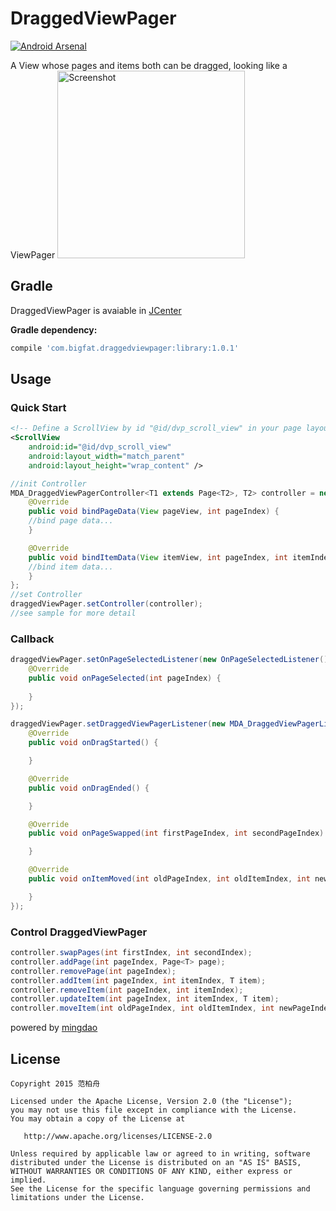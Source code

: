 # DraggedViewPager
[![Android Arsenal](https://img.shields.io/badge/Android%20Arsenal-DraggedViewPager-green.svg?style=flat)](https://android-arsenal.com/details/1/2164)

A View whose pages and items both can be dragged, looking like a ViewPager
<img src="https://github.com/yueban/DraggedViewPager/raw/master/DraggedViewPager.gif" width="300" alt="Screenshot"/>

## Gradle
DraggedViewPager is avaiable in [JCenter](https://bintray.com/bintray/jcenter?filterByPkgName=DraggedViewPager)

**Gradle dependency:**
```gradle
compile 'com.bigfat.draggedviewpager:library:1.0.1'
```

## Usage
###  Quick Start
```xml
<!-- Define a ScrollView by id "@id/dvp_scroll_view" in your page layout -->
<ScrollView
    android:id="@id/dvp_scroll_view"
    android:layout_width="match_parent"
    android:layout_height="wrap_content" />
```

``` java
//init Controller
MDA_DraggedViewPagerController<T1 extends Page<T2>, T2> controller = new MDA_DraggedViewPagerController<>(List<T1> data,int pageLayoutRes, int itemLayoutRes) {
    @Override
    public void bindPageData(View pageView, int pageIndex) {
    //bind page data...
    }

    @Override
    public void bindItemData(View itemView, int pageIndex, int itemIndex) {
    //bind item data...
    }
};
//set Controller
draggedViewPager.setController(controller);
//see sample for more detail
```

### Callback
``` java
draggedViewPager.setOnPageSelectedListener(new OnPageSelectedListener() {
    @Override
    public void onPageSelected(int pageIndex) {
        
    }
});

draggedViewPager.setDraggedViewPagerListener(new MDA_DraggedViewPagerListener() {
    @Override
    public void onDragStarted() {

    }

    @Override
    public void onDragEnded() {

    }

    @Override
    public void onPageSwapped(int firstPageIndex, int secondPageIndex) {

    }

    @Override
    public void onItemMoved(int oldPageIndex, int oldItemIndex, int newPageIndex, int newItemIndex) {

    }
});
```

### Control DraggedViewPager
``` java
controller.swapPages(int firstIndex, int secondIndex);
controller.addPage(int pageIndex, Page<T> page);
controller.removePage(int pageIndex);
controller.addItem(int pageIndex, int itemIndex, T item);
controller.removeItem(int pageIndex, int itemIndex);
controller.updateItem(int pageIndex, int itemIndex, T item);
controller.moveItem(int oldPageIndex, int oldItemIndex, int newPageIndex, int newItemIndex)
```

powered by [mingdao](http://www.mingdao.com/home)

## License

    Copyright 2015 范柏舟

    Licensed under the Apache License, Version 2.0 (the "License");
    you may not use this file except in compliance with the License.
    You may obtain a copy of the License at

       http://www.apache.org/licenses/LICENSE-2.0

    Unless required by applicable law or agreed to in writing, software
    distributed under the License is distributed on an "AS IS" BASIS,
    WITHOUT WARRANTIES OR CONDITIONS OF ANY KIND, either express or implied.
    See the License for the specific language governing permissions and
    limitations under the License.
